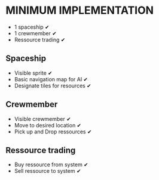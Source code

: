 # MINIMUM IMPLEMENTATION #

- 1 spaceship ✔
- 1 crewmember ✔
- Ressource trading ✔

## Spaceship ##

- Visible sprite ✔
- Basic navigation map for AI ✔
- Designate tiles for resources ✔

## Crewmember ##
- Visible crewmember ✔
- Move to desired location ✔
- Pick up and Drop ressources ✔

## Ressource trading ##
- Buy ressource from system ✔
- Sell ressource to system ✔